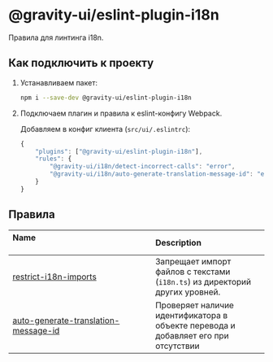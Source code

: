 # @gravity-ui/eslint-plugin-i18n

Правила для линтинга i18n.

## Как подключить к проекту

1. Устанавливаем пакет:

    ```sh
    npm i --save-dev @gravity-ui/eslint-plugin-i18n
    ```

2. Подключаем плагин и правила к eslint-конфигу Webpack.

    Добавляем в конфиг клиента (`src/ui/.eslintrc`):

    ```js
    {
        "plugins": ["@gravity-ui/eslint-plugin-i18n"],
        "rules": {
            "@gravity-ui/i18n/detect-incorrect-calls": "error",
            "@gravity-ui/i18n/auto-generate-translation-message-id": "error"
        }
    }
    ```

## Правила

| Name                                                                                                                 | Description                                                                        |
| :--------------------------------------------------------------------------------------------------------------------| :----------------------------------------------------------------------------------|
| [restrict-i18n-imports](docs/rules/restrict-i18n-imports.md)                                                         | Запрещает импорт файлов с текстами (`i18n.ts`) из директорий других уровней. |
| [auto-generate-translation-message-id](docs/rules/auto-generate-translation-message-id.md)                           | Проверяет наличие идентификатора в объекте перевода и добавляет его при отсутствии |
